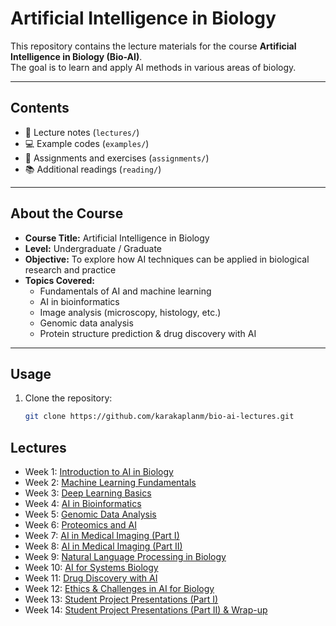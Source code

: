 # Artificial Intelligence in Biology

This repository contains the lecture materials for the course **Artificial Intelligence in Biology (Bio-AI)**.  
The goal is to learn and apply AI methods in various areas of biology.  

---

## Contents

- 📖 Lecture notes (`lectures/`)
- 💻 Example codes (`examples/`)
- 🧪 Assignments and exercises (`assignments/`)
- 📚 Additional readings (`reading/`)

---

## About the Course

- **Course Title:** Artificial Intelligence in Biology  
- **Level:** Undergraduate / Graduate  
- **Objective:** To explore how AI techniques can be applied in biological research and practice  
- **Topics Covered:**  
  - Fundamentals of AI and machine learning  
  - AI in bioinformatics  
  - Image analysis (microscopy, histology, etc.)  
  - Genomic data analysis  
  - Protein structure prediction & drug discovery with AI  

---

## Usage

1. Clone the repository:
   ```bash
   git clone https://github.com/karakaplanm/bio-ai-lectures.git
   ```

 ## Lectures

- Week 1: <a href=https://github.com/karakaplanm/bio-ai-lectures/blob/main/lectures/week01.md>Introduction to AI in Biology</a>
- Week 2: <a href=https://github.com/karakaplanm/bio-ai-lectures/blob/main/lectures/week02.md>Machine Learning Fundamentals</a>
- Week 3: <a href=https://github.com/karakaplanm/bio-ai-lectures/blob/main/lectures/week03.md>Deep Learning Basics</a>
- Week 4: <a href=https://github.com/karakaplanm/bio-ai-lectures/blob/main/lectures/week04.md>AI in Bioinformatics</a>
- Week 5: <a href=https://github.com/karakaplanm/bio-ai-lectures/blob/main/lectures/week05.md>Genomic Data Analysis</a>
- Week 6: <a href=https://github.com/karakaplanm/bio-ai-lectures/blob/main/lectures/week06.md>Proteomics and AI</a>
- Week 7: <a href=https://github.com/karakaplanm/bio-ai-lectures/blob/main/lectures/week07.md>AI in Medical Imaging (Part I)</a>
- Week 8: <a href=https://github.com/karakaplanm/bio-ai-lectures/blob/main/lectures/week08.md>AI in Medical Imaging (Part II)</a>
- Week 9: <a href=https://github.com/karakaplanm/bio-ai-lectures/blob/main/lectures/week09.md>Natural Language Processing in Biology</a>
- Week 10: <a href=https://github.com/karakaplanm/bio-ai-lectures/blob/main/lectures/week10.md>AI for Systems Biology</a>
- Week 11: <a href=https://github.com/karakaplanm/bio-ai-lectures/blob/main/lectures/week11.md>Drug Discovery with AI</a>
- Week 12: <a href=https://github.com/karakaplanm/bio-ai-lectures/blob/main/lectures/week12.md>Ethics & Challenges in AI for Biology</a>
- Week 13: <a href=https://github.com/karakaplanm/bio-ai-lectures/blob/main/lectures/week13.md>Student Project Presentations (Part I)</a>
- Week 14: <a href=https://github.com/karakaplanm/bio-ai-lectures/blob/main/lectures/week14.md>Student Project Presentations (Part II) & Wrap-up</a>




